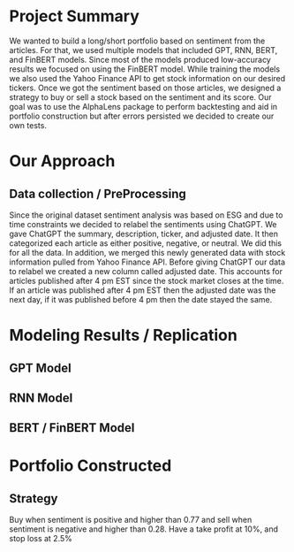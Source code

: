 # Project Summary
We wanted to build a long/short portfolio based on sentiment from the articles. For that, we used multiple models that included GPT, RNN, BERT, and FinBERT models. Since most of the models produced low-accuracy results we focused on using the FinBERT model. While training the models we also used the Yahoo Finance API to get stock information on our desired tickers. Once we got the sentiment based on those articles, we designed a strategy to buy or sell a stock based on the sentiment and its score. Our goal was to use the AlphaLens package to perform backtesting and aid in portfolio construction but after errors persisted we decided to create our own tests.

# Our Approach
## Data collection / PreProcessing
Since the original dataset sentiment analysis was based on ESG and due to time constraints we decided to relabel the sentiments using ChatGPT. We gave ChatGPT the summary, description, ticker, and adjusted date. It then categorized each article as either positive, negative, or neutral. We did this for all the data. In addition, we merged this newly generated data with stock information pulled from Yahoo Finance API. Before giving ChatGPT our data to relabel we created a new column called adjusted date. This accounts for articles published after 4 pm EST since the stock market closes at the time. If an article was published after 4 pm EST then the adjusted date was the next day, if it was published before 4 pm then the date stayed the same. 

# Modeling Results / Replication
## GPT Model

## RNN Model

## BERT / FinBERT Model

# Portfolio Constructed
## Strategy 
Buy when sentiment is positive and higher than 0.77 and sell when sentiment is negative and higher than 0.28. 
Have a take profit at 10%, and stop loss at 2.5%
